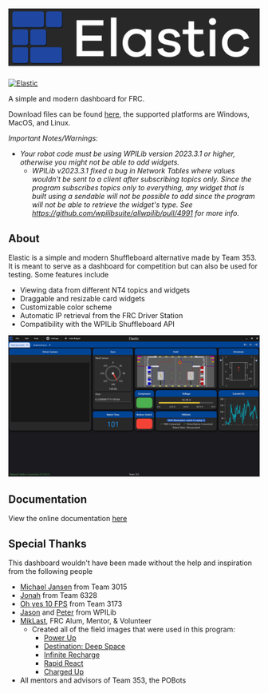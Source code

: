 # ![Elastic Logo](assets/logos/logo_full.png)

[![Elastic](https://github.com/Gold872/elastic-dashboard/actions/workflows/elastic-ci.yml/badge.svg)](https://github.com/Gold872/elastic-dashboard/actions/workflows/elastic-ci.yml)

A simple and modern dashboard for FRC.

Download files can be found [here](https://github.com/Gold872/elastic-dashboard/releases/latest), the supported platforms are Windows, MacOS, and Linux.

_Important Notes/Warnings:_ 
* _Your robot code must be using WPILib version 2023.3.1 or higher, otherwise you might not be able to add widgets._
    * _WPILib v2023.3.1 fixed a bug in Network Tables where values wouldn't be sent to a client after subscribing topics only. Since the program subscribes topics only to everything, any widget that is built using a sendable will not be possible to add since the program will not be able to retrieve the widget's type. See https://github.com/wpilibsuite/allwpilib/pull/4991 for more info._

## About

Elastic is a simple and modern Shuffleboard alternative made by Team 353. It is meant to serve as a dashboard for competition but can also be used for testing. Some features include

- Viewing data from different NT4 topics and widgets
- Draggable and resizable card widgets
- Customizable color scheme
- Automatic IP retrieval from the FRC Driver Station
- Compatibility with the WPILib Shuffleboard API

![Example Layout](/screenshots/example_layout.png)

## Documentation
View the online documentation [here](https://github.com/Gold872/elastic-dashboard/wiki)

## Special Thanks

This dashboard wouldn't have been made without the help and inspiration from the following people

* [Michael Jansen](https://github.com/mjansen4857) from Team 3015
* [Jonah](https://github.com/jwbonner) from Team 6328
* [Oh yes 10 FPS](https://github.com/oh-yes-0-fps) from Team 3173
* [Jason](https://github.com/jasondaming) and [Peter](https://github.com/PeterJohnson) from WPILib
* [MikLast](https://www.chiefdelphi.com/u/MikLast), FRC Alum, Mentor, & Volunteer
    * Created all of the field images that were used in this program:
        * [Power Up](https://www.chiefdelphi.com/t/pic-top-down-orthographic-view-of-the-field/161896)
        * [Destination: Deep Space](https://www.chiefdelphi.com/t/8k-2019-top-down-orthographic-field-views/337019)
        * [Infinite Recharge](https://www.chiefdelphi.com/t/2020-top-down-orthographic-field-views/369892)
        * [Rapid React](https://www.chiefdelphi.com/t/2022-top-down-field-renders/399031)
        * [Charged Up](https://www.chiefdelphi.com/t/2023-top-down-field-renders/421365)
* All mentors and advisors of Team 353, the POBots